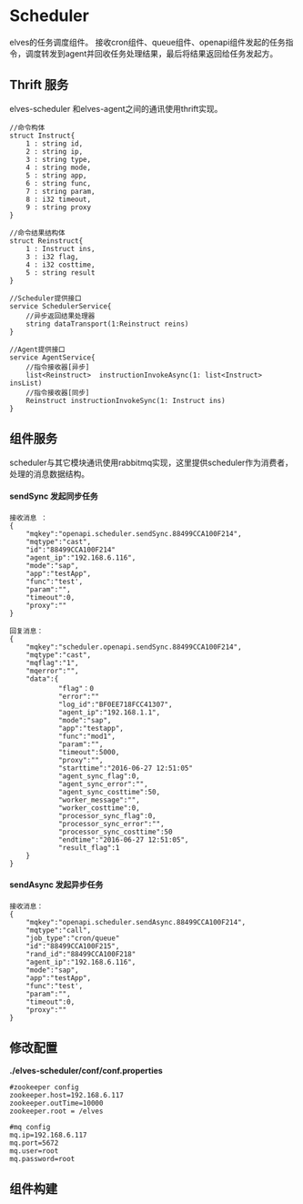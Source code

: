 # Scheduler

elves的任务调度组件。   接收cron组件、queue组件、openapi组件发起的任务指令，调度转发到agent并回收任务处理结果，最后将结果返回给任务发起方。

## Thrift 服务

elves-scheduler 和elves-agent之间的通讯使用thrift实现。

```
//命令构体
struct Instruct{
    1 : string id,
    2 : string ip,
    3 : string type,
    4 : string mode,
    5 : string app,
    6 : string func,
    7 : string param,
    8 : i32 timeout,
    9 : string proxy
}

//命令结果结构体
struct Reinstruct{
    1 : Instruct ins,
    3 : i32 flag,
    4 : i32 costtime,
    5 : string result
}
```

```
//Scheduler提供接口
service SchedulerService{
    //异步返回结果处理器
    string dataTransport(1:Reinstruct reins)
}

//Agent提供接口
service AgentService{
    //指令接收器[异步]
    list<Reinstruct>  instructionInvokeAsync(1: list<Instruct> insList)
    //指令接收器[同步]
    Reinstruct instructionInvokeSync(1: Instruct ins)
}
```

## 组件服务

scheduler与其它模块通讯使用rabbitmq实现，这里提供scheduler作为消费者，处理的消息数据结构。

#### sendSync 发起同步任务

```
接收消息 ：
{
    "mqkey":"openapi.scheduler.sendSync.88499CCA100F214",
    "mqtype":"cast",
    "id":"88499CCA100F214"
    "agent_ip":"192.168.6.116",
    "mode":"sap",
    "app":"testApp",
    "func":"test',
    "param":"",
    "timeout":0,
    "proxy":""
}

回复消息：
{
    "mqkey":"scheduler.openapi.sendSync.88499CCA100F214",
    "mqtype":"cast",
    "mqflag":"1",
    "mqerror":"",
    "data":{
            "flag"：0
            "error":""
            "log_id":"BF0EE718FCC41307",
            "agent_ip":"192.168.1.1",
            "mode":"sap",
            "app":"testapp",
            "func":"mod1",
            "param":"",
            "timeout":5000,
            "proxy":"",
            "starttime":"2016-06-27 12:51:05"
            "agent_sync_flag":0,
            "agent_sync_error":"",
            "agent_sync_costtime":50,
            "worker_message":"",
            "worker_costtime":0,
            "processor_sync_flag":0,
            "processor_sync_error":"",
            "processor_sync_costtime":50
            "endtime":"2016-06-27 12:51:05",
            "result_flag":1
    }
}
```

#### sendAsync 发起异步任务

```
接收消息：
{
    "mqkey":"openapi.scheduler.sendAsync.88499CCA100F214",
    "mqtype":"call",
    "job_type":"cron/queue"
    "id":"88499CCA100F215",
    "rand_id":"88499CCA100F218"
    "agent_ip":"192.168.6.116",
    "mode":"sap",
    "app":"testApp",
    "func":"test',
    "param":"",
    "timeout":0,
    "proxy":""
}
```

## 修改配置

**./elves-scheduler/conf/conf.properties**

```
#zookeeper config
zookeeper.host=192.168.6.117
zookeeper.outTime=10000
zookeeper.root = /elves

#mq config
mq.ip=192.168.6.117
mq.port=5672
mq.user=root
mq.password=root
```

## 组件构建

```

```



